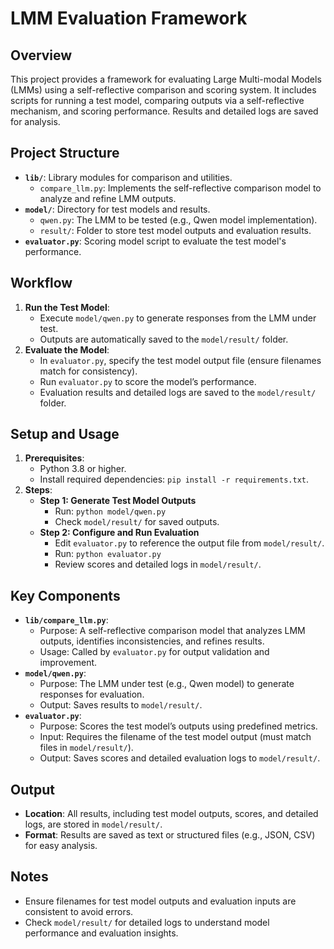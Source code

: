 # LMM Evaluation Framework

## Overview
This project provides a framework for evaluating Large Multi-modal Models (LMMs) using a self-reflective comparison and scoring system. It includes scripts for running a test model, comparing outputs via a self-reflective mechanism, and scoring performance. Results and detailed logs are saved for analysis.

## Project Structure
- **`lib/`**: Library modules for comparison and utilities.
  - `compare_llm.py`: Implements the self-reflective comparison model to analyze and refine LMM outputs.
- **`model/`**: Directory for test models and results.
  - `qwen.py`: The LMM to be tested (e.g., Qwen model implementation).
  - `result/`: Folder to store test model outputs and evaluation results.
- **`evaluator.py`**: Scoring model script to evaluate the test model's performance.

## Workflow
1. **Run the Test Model**:
   - Execute `model/qwen.py` to generate responses from the LMM under test.
   - Outputs are automatically saved to the `model/result/` folder.
2. **Evaluate the Model**:
   - In `evaluator.py`, specify the test model output file (ensure filenames match for consistency).
   - Run `evaluator.py` to score the model’s performance.
   - Evaluation results and detailed logs are saved to the `model/result/` folder.

## Setup and Usage
1. **Prerequisites**:
   - Python 3.8 or higher.
   - Install required dependencies: `pip install -r requirements.txt`.
2. **Steps**:
   - **Step 1: Generate Test Model Outputs**
     - Run: `python model/qwen.py`
     - Check `model/result/` for saved outputs.
   - **Step 2: Configure and Run Evaluation**
     - Edit `evaluator.py` to reference the output file from `model/result/`.
     - Run: `python evaluator.py`
     - Review scores and detailed logs in `model/result/`.

## Key Components
- **`lib/compare_llm.py`**:
  - Purpose: A self-reflective comparison model that analyzes LMM outputs, identifies inconsistencies, and refines results.
  - Usage: Called by `evaluator.py` for output validation and improvement.
- **`model/qwen.py`**:
  - Purpose: The LMM under test (e.g., Qwen model) to generate responses for evaluation.
  - Output: Saves results to `model/result/`.
- **`evaluator.py`**:
  - Purpose: Scores the test model’s outputs using predefined metrics.
  - Input: Requires the filename of the test model output (must match files in `model/result/`).
  - Output: Saves scores and detailed evaluation logs to `model/result/`.

## Output
- **Location**: All results, including test model outputs, scores, and detailed logs, are stored in `model/result/`.
- **Format**: Results are saved as text or structured files (e.g., JSON, CSV) for easy analysis.

## Notes
- Ensure filenames for test model outputs and evaluation inputs are consistent to avoid errors.
- Check `model/result/` for detailed logs to understand model performance and evaluation insights.
